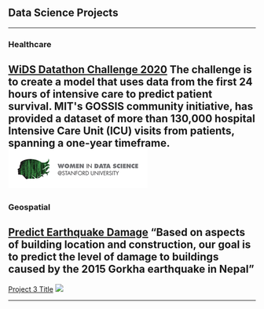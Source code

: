 ## Data Science Projects
---
### Healthcare
[WiDS Datathon Challenge 2020](https://github.com/Reshma-34/WiDS-Datathon-2020)
The challenge is to create a model that uses data from the first 24 hours of intensive care to predict patient survival. MIT's GOSSIS community initiative, has provided a dataset of more than 130,000 hospital Intensive Care Unit (ICU) visits from patients, spanning a one-year timeframe.
<img src="images/wids.png?raw=false width=200 height=100"/>
---
### Geospatial
[Predict Earthquake Damage](https://github.com/Reshma-34/Nepal-Earthquake-Damage)
“Based on aspects of building location and construction, our goal is to predict the level of damage to buildings caused by the 2015 Gorkha earthquake in Nepal”
---
[Project 3 Title](http://example.com/)
<img src="images/dummy_thumbnail.jpg?raw=true"/>

---
